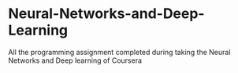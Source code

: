 # Neural-Networks-and-Deep-Learning
All the programming assignment completed during taking the Neural Networks and Deep learning of Coursera

